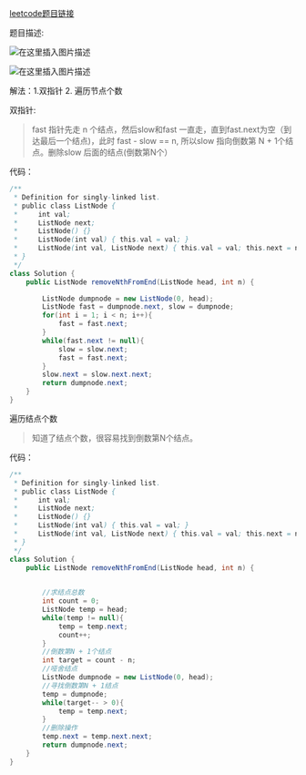 ﻿[leetcode题目链接](https://leetcode-cn.com/problems/remove-nth-node-from-end-of-list/)

题目描述:

![在这里插入图片描述](https://img-blog.csdnimg.cn/4c2e8ea7282d496eb22883f7cff3735f.png?x-oss-process=image/watermark,type_d3F5LXplbmhlaQ,shadow_50,text_Q1NETiBAYmlpZW51,size_20,color_FFFFFF,t_70,g_se,x_16)

![在这里插入图片描述](https://img-blog.csdnimg.cn/155804e46b5e4e3fb5c8dd184ea9f025.png?x-oss-process=image/watermark,type_d3F5LXplbmhlaQ,shadow_50,text_Q1NETiBAYmlpZW51,size_20,color_FFFFFF,t_70,g_se,x_16)

解法：1.双指针 2. 遍历节点个数

 双指针:
> fast 指针先走 n 个结点，然后slow和fast 一直走，直到fast.next为空（到达最后一个结点)，此时 fast - slow == n, 所以slow 指向倒数第 N + 1个结点。删除slow 后面的结点(倒数第N个）

代码：
```java
/**
 * Definition for singly-linked list.
 * public class ListNode {
 *     int val;
 *     ListNode next;
 *     ListNode() {}
 *     ListNode(int val) { this.val = val; }
 *     ListNode(int val, ListNode next) { this.val = val; this.next = next; }
 * }
 */
class Solution {
    public ListNode removeNthFromEnd(ListNode head, int n) {

        ListNode dumpnode = new ListNode(0, head);
        ListNode fast = dumpnode.next, slow = dumpnode;
        for(int i = 1; i < n; i++){
            fast = fast.next;
        }
        while(fast.next != null){
            slow = slow.next;
            fast = fast.next;
        }
        slow.next = slow.next.next;
        return dumpnode.next;
    }
}
```

遍历结点个数 
> 知道了结点个数，很容易找到倒数第N个结点。

代码：
```java
/**
 * Definition for singly-linked list.
 * public class ListNode {
 *     int val;
 *     ListNode next;
 *     ListNode() {}
 *     ListNode(int val) { this.val = val; }
 *     ListNode(int val, ListNode next) { this.val = val; this.next = next; }
 * }
 */
class Solution {
    public ListNode removeNthFromEnd(ListNode head, int n) {

        
        //求结点总数
        int count = 0;
        ListNode temp = head;
        while(temp != null){
            temp = temp.next;
            count++;
        }
        //倒数第N + 1个结点
        int target = count - n;
        //哑舍结点 
        ListNode dumpnode = new ListNode(0, head);
        //寻找倒数第N + 1结点
        temp = dumpnode;
        while(target-- > 0){
            temp = temp.next;
        }
        //删除操作
        temp.next = temp.next.next;
        return dumpnode.next;
    }
}
```
